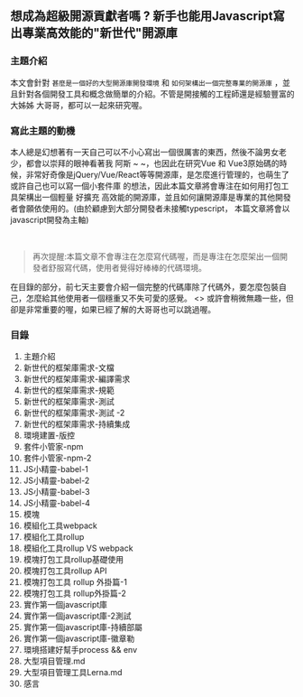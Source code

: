 ## 想成為超級開源貢獻者嗎 ? 新手也能用Javascript寫出專業高效能的"新世代"開源庫


### 主題介紹
本文會針對  `甚麼是一個好的大型開源庫開發環境` 和  `如何架構出一個完整專業的開源庫`  ，並且針對各個開發工具和概念做簡單的介紹。不管是開接觸的工程師還是經驗豐富的大姊姊 大哥哥，都可以一起來研究喔。

### 寫此主題的動機
本人總是幻想著有一天自己可以不小心寫出一個很厲害的東西，然後不論男女老少，都會以崇拜的眼神看著我    阿斯 ~ ~，也因此在研究Vue 和 Vue3原始碼的時候，非常好奇像是jQuery/Vue/React等等開源庫，是怎麼進行管理的，也萌生了或許自己也可以寫一個小套件庫
的想法，因此本篇文章將會專注在如何用打包工具架構出一個輕量 好擴充 高效能的開源庫，並且如何讓開源庫是專業的其他開發者會願依使用的。(由於顧慮到大部分開發者未接觸typescript，
本篇文章將會以javascript開發為主軸)

</br>

> 再次提醒:本篇文章不會專注在怎麼寫代碼喔，而是專注在怎麼架出一個開發者舒服寫代碼，使用者覺得好棒棒的代碼環境。

在目錄的部分，前七天主要會介紹一個完整的代碼庫除了代碼外，要怎麼包裝自己，怎麼給其他使用者一個穩重又不失可愛的感覺。
<>
或許會稍微無趣一些，但卻是非常重要的喔，如果已經了解的大哥哥也可以跳過喔。

### 目錄
1. 主題介紹
2. 新世代的框架庫需求-文檔
3. 新世代的框架庫需求-編譯需求
4. 新世代的框架庫需求-規範
5. 新世代的框架庫需求-測試
6. 新世代的框架庫需求-測試 -2
7. 新世代的框架庫需求-持續集成
8. 環境建置-版控
9. 套件小管家-npm
10. 套件小管家-npm-2
11. JS小精靈-babel-1
12. JS小精靈-babel-2
13. JS小精靈-babel-3
14. JS小精靈-babel-4
15. 模塊
16. 模組化工具webpack
17. 模組化工具rollup
18. 模組化工具rollup VS webpack
19. 模塊打包工具rollup基礎使用
20. 模塊打包工具rollup API
21. 模塊打包工具 rollup 外掛篇-1
22. 模塊打包工具 rollup外掛篇-2
23. 實作第一個javascript庫
24. 實作第一個javascript庫-2測試
25. 實作第一個javascript庫-持續部屬
26. 實作第一個javascript庫-徽章勒
27. 環境搭建好幫手process && env
28. 大型項目管理.md
29. 大型項目管理工具Lerna.md
30. 感言
